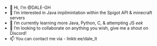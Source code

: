 - 👋 Hi, I’m @DALE-GH
- 👀 I’m interested in Java implimintation within the Spigot API & minecraft servers
- 🌱 I’m currently learning more Java, Python, C, & attempting JS *eek*
- 💞️ I’m looking to collaborate on anything you wish, give me a shout on Discord!
- 📫 You can contact me via - linktr.ee/dale_lt

<!---
DALE-GH/DALE-GH is a ✨ special ✨ repository because its `README.md` (this file) appears on his GitHub profile.
Yes I was too lazy to make a proper page here, I will get to it sometime in the future.
--->
